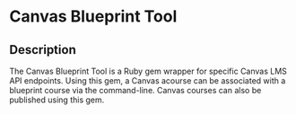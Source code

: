 # Canvas Blueprint Tool

## Description

The Canvas Blueprint Tool is a Ruby gem wrapper for specific Canvas LMS API endpoints. Using this gem,
a Canvas acourse can be associated with a blueprint course via the command-line. Canvas courses can also be published using this gem.